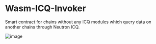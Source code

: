 # Wasm-ICQ-Invoker

Smart contract for chains without any ICQ modules which query data on another chains through Neutron ICQ. 

![image](https://github.com/user-attachments/assets/0418c87a-8554-4986-ab65-92e44e08bf5a)
